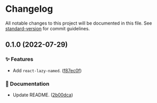 # Changelog

All notable changes to this project will be documented in this file. See [standard-version](https://github.com/conventional-changelog/standard-version) for commit guidelines.

## 0.1.0 (2022-07-29)


### ✨ Features

* Add `react-lazy-named`. ([f87ec0f](https://github.com/darkobits/react-lazy-named/commit/f87ec0f45ad9e505c6dd990ee7ceebc61e8344c0))


### 📖 Documentation

* Update README. ([2b00dca](https://github.com/darkobits/react-lazy-named/commit/2b00dca977ad27e0e6c688453d92e06d50813bfc))
